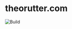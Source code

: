# theorutter.com
![Build](https://github.com/theo-r/theorutter.com/actions/workflows/build.yaml/badge.svg)